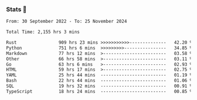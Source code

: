### Stats 👋
<!--START_SECTION:waka-->

```txt
From: 30 September 2022 - To: 25 November 2024

Total Time: 2,155 hrs 3 mins

Rust                909 hrs 23 mins >>>>>>>>>>>--------------   42.20 %
Python              751 hrs 6 mins  >>>>>>>>>----------------   34.85 %
Markdown            77 hrs 12 mins  >------------------------   03.58 %
Other               66 hrs 58 mins  >------------------------   03.11 %
Go                  63 hrs 6 mins   >------------------------   02.93 %
HTML                59 hrs 17 mins  >------------------------   02.75 %
YAML                25 hrs 44 mins  -------------------------   01.19 %
Bash                22 hrs 44 mins  -------------------------   01.06 %
SQL                 19 hrs 32 mins  -------------------------   00.91 %
TypeScript          18 hrs 24 mins  -------------------------   00.85 %
```

<!--END_SECTION:waka-->

<!--
**buhaytza2005/buhaytza2005** is a ✨ _special_ ✨ repository because its `README.md` (this file) appears on your GitHub profile.

Here are some ideas to get you started:

- 🔭 I’m currently working on ...
- 🌱 I’m currently learning ...
- 👯 I’m looking to collaborate on ...
- 🤔 I’m looking for help with ...
- 💬 Ask me about ...
- 📫 How to reach me: ...
- 😄 Pronouns: ...
- ⚡ Fun fact: ...
-->


